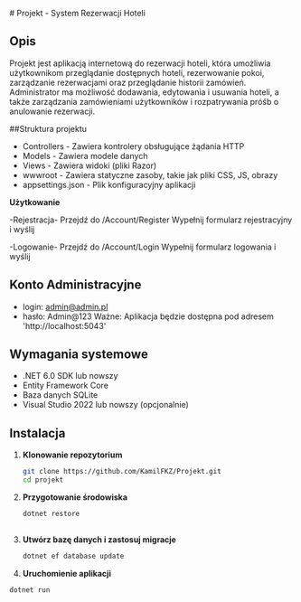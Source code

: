    ﻿# Projekt - System Rezerwacji Hoteli

## Opis
Projekt jest aplikacją internetową do rezerwacji hoteli, która umożliwia użytkownikom przeglądanie dostępnych hoteli, rezerwowanie pokoi, zarządzanie rezerwacjami oraz przeglądanie historii zamówień. Administrator ma możliwość dodawania, edytowania i usuwania hoteli, a także zarządzania zamówieniami użytkowników i rozpatrywania próśb o anulowanie rezerwacji.


##Struktura projektu

- Controllers - Zawiera kontrolery obsługujące żądania HTTP
- Models - Zawiera modele danych
- Views - Zawiera widoki (pliki Razor)
- wwwroot - Zawiera statyczne zasoby, takie jak pliki CSS, JS, obrazy
- appsettings.json - Plik konfiguracyjny aplikacji

**Użytkowanie**

-Rejestracja-
Przejdź do /Account/Register
Wypełnij formularz rejestracyjny i wyślij

-Logowanie- 
Przejdź do /Account/Login
Wypełnij formularz logowania i wyślij

## Konto Administracyjne
- login: admin@admin.pl
- hasło: Admin@123
Ważne:
 Aplikacja będzie dostępna pod adresem 'http://localhost:5043'
## Wymagania systemowe
- .NET 6.0 SDK lub nowszy
- Entity Framework Core
- Baza danych SQLite
- Visual Studio 2022 lub nowszy (opcjonalnie)

## Instalacja

1. **Klonowanie repozytorium**
   ```bash
   git clone https://github.com/KamilFKZ/Projekt.git
   cd projekt
   
2. **Przygotowanie środowiska**
   ```bash
   dotnet restore
          
3. **Utwórz bazę danych i zastosuj migracje**
     ```bash
   dotnet ef database update
  
 4. **Uruchomienie aplikacji**
   ```bash
   dotnet run


